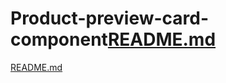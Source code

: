 # Product-preview-card-component[README.md](https://github.com/vlad-ts/Product-preview-card-component/files/9239947/README.md)
[README.md](https://github.com/vlad-ts/Product-preview-card-component/files/9239949/README.md)
